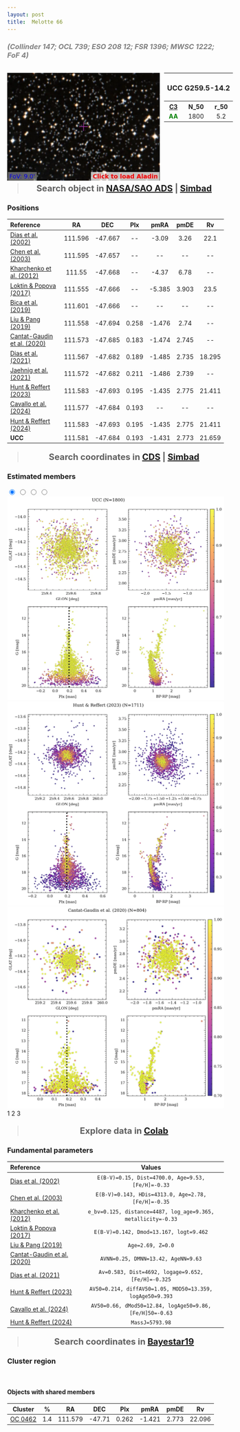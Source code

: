 ```yaml
---
layout: post
title:  Melotte 66
---
```

<h3><span style="color: #808080;"><i>(Collinder 147; OCL 739; ESO 208 12; FSR 1396; MWSC 1222; FoF 4)</i></span></h3><div style="display: flex; justify-content: space-between; width:720px;height:250px">
<div style="text-align: center;">

<!-- Static image + data attributes for FOV and target -->
<img id="aladin_img"
     data-umami-event="aladin_load"
     src="https://raw.githubusercontent.com/ucc23/Q3N/main/plots/aladin/melotte66.webp"
     alt="Click to load Aladin Lite" 
     style="width:355px;height:250px; cursor: pointer;"
     data-fov="0.173" 
     data-target="111.581 -47.684"/>
<!-- Div to contain Aladin Lite viewer -->
<div id="aladin-lite-div" style="width:355px;height:250px;display:none;"></div>
<!-- Aladin Lite script (will be loaded after the image is clicked) -->
<script src="{{ site.baseurl }}/scripts/aladin_load.js"></script>

</div>
<!-- Left block -->

<table style="width:355px;height:250px;">
  <!-- Row 1 (title) -->
  <tr>
    <td colspan="5"><h3>UCC G259.5-14.2</h3></td>
  </tr>
  <!-- Row 2 -->
  <tr>
    <th style="text-align: center;"><a href="https://ucc.ar/faq#what-is-the-c3-parameter" title="Combined class">C3</a></th>
    <th style="text-align: center;"><div title="Stars with membership probability >50%">N_50</div></th>
    <th style="text-align: center;"><div title="Radius that contains half the members [arcmin]">r_50</div></th>
  </tr>
  <!-- Row 3 -->
  <tr>
    <td style="text-align: center;"><span style="color: green; font-weight: bold;">A</span><span style="color: green; font-weight: bold;">A</span></td>
    <td style="text-align: center;">1800</td>
    <td style="text-align: center;">5.2</td>
  </tr>
</table>
</div>

> <p style="text-align:center; font-weight: bold; font-size:20px">Search object in <a data-umami-event="nasa_search" href="https://ui.adsabs.harvard.edu/search/q=%20collection%3Aastronomy%20body%3A%22Melotte%2066%22&sort=date%20desc%2C%20bibcode%20desc&p_=0" target="_blank">NASA/SAO ADS</a> | <a data-umami-event="simbad_search" href="https://simbad.cds.unistra.fr/simbad/sim-id-refs?Ident=melotte66" target="_blank">Simbad</a></p>


### Positions

| Reference    | RA    | DEC   | Plx  | pmRA  | pmDE   |  Rv  |
| :---         | :---: | :---: | :---: | :---: | :---: | :---: |
|[Dias et al. (2002)](https://ui.adsabs.harvard.edu/abs/2002A%26A...389..871D) | 111.596 | -47.667 | -- | -3.09 | 3.26 | 22.1 |
|[Chen et al. (2003)](https://ui.adsabs.harvard.edu/abs/2003AJ....125.1397C) | 111.595 | -47.657 | -- | -- | -- | -- |
|[Kharchenko et al. (2012)](https://ui.adsabs.harvard.edu/abs/2012A%26A...543A.156K) | 111.55 | -47.668 | -- | -4.37 | 6.78 | -- |
|[Loktin & Popova (2017)](https://ui.adsabs.harvard.edu/abs/2017AstBu..72..257L) | 111.555 | -47.666 | -- | -5.385 | 3.903 | 23.5 |
|[Bica et al. (2019)](https://ui.adsabs.harvard.edu/abs/2019AJ....157...12B) | 111.601 | -47.666 | -- | -- | -- | -- |
|[Liu & Pang (2019)](https://ui.adsabs.harvard.edu/abs/2019ApJS..245...32L) | 111.558 | -47.694 | 0.258 | -1.476 | 2.74 | -- |
|[Cantat-Gaudin et al. (2020)](https://ui.adsabs.harvard.edu/abs/2020A%26A...640A...1C) | 111.573 | -47.685 | 0.183 | -1.474 | 2.745 | -- |
|[Dias et al. (2021)](https://ui.adsabs.harvard.edu/abs/2021MNRAS.504..356D) | 111.567 | -47.682 | 0.189 | -1.485 | 2.735 | 18.295 |
|[Jaehnig et al. (2021)](https://ui.adsabs.harvard.edu/abs/2021ApJ...923..129J) | 111.572 | -47.682 | 0.211 | -1.486 | 2.739 | -- |
|[Hunt & Reffert (2023)](https://ui.adsabs.harvard.edu/abs/2023A%26A...673A.114H) | 111.583 | -47.693 | 0.195 | -1.435 | 2.775 | 21.411 |
|[Cavallo et al. (2024)](https://ui.adsabs.harvard.edu/abs/2024AJ....167...12C) | 111.577 | -47.684 | 0.193 | -- | -- | -- |
|[Hunt & Reffert (2024)](https://ui.adsabs.harvard.edu/abs/2024A%26A...686A..42H) | 111.583 | -47.693 | 0.195 | -1.435 | 2.775 | 21.411 |
| **UCC** |111.581 | -47.684 | 0.193 | -1.431 | 2.773 | 21.659 |

> <p style="text-align:center; font-weight: bold; font-size:20px">Search coordinates in <a data-umami-event="cds_coord_search" href="https://cdsportal.u-strasbg.fr/?target=111.581,-47.684" target="_blank">CDS</a> | <a data-umami-event="simbad_coord_search" href="https://simbad.cds.unistra.fr/mobile/object_list.html?coord=111.581%20-47.684&output=json&radius=5&userEntry=melotte66" target="_blank">Simbad</a></p>

### Estimated members

<div class="carousel">
<input type="radio" name="radio-btn" id="slide1" checked>
<input type="radio" name="radio-btn" id="slide1">
<input type="radio" name="radio-btn" id="slide2">
<input type="radio" name="radio-btn" id="slide3">
<div class="slides">
<div class="slide">
<a href="https://raw.githubusercontent.com/ucc23/Q3N/main/plots/UCC/melotte66.webp" target="_blank">
<img src="https://raw.githubusercontent.com/ucc23/Q3N/main/plots/UCC/melotte66.webp" alt="Melotte 66 UCC">
</a>
</div>
<div class="slide">
<a href="https://raw.githubusercontent.com/ucc23/Q3N/main/plots/HUNT23/melotte66.webp" target="_blank">
<img src="https://raw.githubusercontent.com/ucc23/Q3N/main/plots/HUNT23/melotte66.webp" alt="Melotte 66 HUNT23">
</a>
</div>
<div class="slide">
<a href="https://raw.githubusercontent.com/ucc23/Q3N/main/plots/CANTAT20/melotte66.webp" target="_blank">
<img src="https://raw.githubusercontent.com/ucc23/Q3N/main/plots/CANTAT20/melotte66.webp" alt="Melotte 66 CANTAT20">
</a>
</div>
</div>
<div class="indicators">
<label for="slide1">1</label>
<label for="slide2">2</label>
<label for="slide3">3</label>
</div>
</div>


> <p style="text-align:center; font-weight: bold; font-size:20px">Explore data in <a data-umami-event="colab" href="https://colab.research.google.com/github/ucc23/ucc/blob/main/assets/notebook.ipynb" target="_blank">Colab</a></p>


### Fundamental parameters

| Reference |  Values |
| :---      |  :---:  |
| [Dias et al. (2002)](https://ui.adsabs.harvard.edu/abs/2002A%26A...389..871D) | `E(B-V)=0.15, Dist=4700.0, Age=9.53, [Fe/H]=-0.33` |
| [Chen et al. (2003)](https://ui.adsabs.harvard.edu/abs/2003AJ....125.1397C) | `E(B-V)=0.143, HDis=4313.0, Age=2.78, [Fe/H]=-0.35` |
| [Kharchenko et al. (2012)](https://ui.adsabs.harvard.edu/abs/2012A%26A...543A.156K) | `e_bv=0.125, distance=4487, log_age=9.365, metallicity=-0.33` |
| [Loktin & Popova (2017)](https://ui.adsabs.harvard.edu/abs/2017AstBu..72..257L) | `E(B-V)=0.142, Dmod=13.167, logt=9.462` |
| [Liu & Pang (2019)](https://ui.adsabs.harvard.edu/abs/2019ApJS..245...32L) | `Age=2.69, Z=0.0` |
| [Cantat-Gaudin et al. (2020)](https://ui.adsabs.harvard.edu/abs/2020A%26A...640A...1C) | `AVNN=0.25, DMNN=13.42, AgeNN=9.63` |
| [Dias et al. (2021)](https://ui.adsabs.harvard.edu/abs/2021MNRAS.504..356D) | `Av=0.583, Dist=4692, logage=9.652, [Fe/H]=-0.325` |
| [Hunt & Reffert (2023)](https://ui.adsabs.harvard.edu/abs/2023A%26A...673A.114H) | `AV50=0.214, diffAV50=1.05, MOD50=13.359, logAge50=9.393` |
| [Cavallo et al. (2024)](https://ui.adsabs.harvard.edu/abs/2024AJ....167...12C) | `AV50=0.66, dMod50=12.84, logAge50=9.86, [Fe/H]50=-0.63` |
| [Hunt & Reffert (2024)](https://ui.adsabs.harvard.edu/abs/2024A%26A...686A..42H) | `MassJ=5793.98` |

> <p style="text-align:center; font-weight: bold; font-size:20px">Search coordinates in <a data-umami-event="bayestar" href="http://argonaut.skymaps.info/query?lon=259.572%20&lat=-14.259&coordsys=gal&mapname=bayestar2019" target="_blank">Bayestar19</a></p>


### Cluster region

<html lang="en">
  <body>
    <center>
    <div id="plot-params"
         data-oc-name="melotte66"
         data-ra-center="111.57"
         data-dec-center="-47.69"
         data-rad-deg="5.2"
         data-plx="0.193">
    </div>
    <div id="plot-container">
        <div id="plot"></div>
    </div>
    <script defer type="module" src="{{ site.baseurl }}/scripts/radec_scatter.js"></script>
    </center>
  </body>
</html>
<br>


#### Objects with shared members

| Cluster | <span title="Percentage of members that this OC shares with the ones listed">%</span>   | RA   | DEC   | Plx   | pmRA  | pmDE  | Rv    |
| :---:   | :-: |:---: | :---: | :---: | :---: | :---: | :---: |
|[OC 0462](/_clusters/oc0462/)| 1.4 | 111.579 | -47.71 | 0.262 | -1.421 | 2.773 | 22.096 |